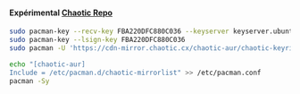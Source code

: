 #### Expérimental [Chaotic Repo](https://aur.chaotic.cx/)
```bash
sudo pacman-key --recv-key FBA220DFC880C036 --keyserver keyserver.ubuntu.com
sudo pacman-key --lsign-key FBA220DFC880C036
sudo pacman -U 'https://cdn-mirror.chaotic.cx/chaotic-aur/chaotic-keyring.pkg.tar.zst' 'https://cdn-mirror.chaotic.cx/chaotic-aur/chaotic-mirrorlist.pkg.tar.zst'

echo "[chaotic-aur]
Include = /etc/pacman.d/chaotic-mirrorlist" >> /etc/pacman.conf
pacman -Sy
```
